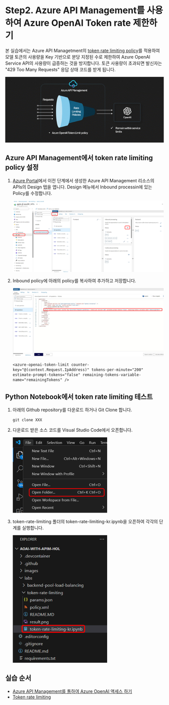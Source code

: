 # Step2. Azure API Management를 사용하여 Azure OpenAI Token rate 제한하기

본 실습에서는 Azure API Managetment의 [token rate limiting policy](https://learn.microsoft.com/en-us/azure/api-management/azure-openai-token-limit-policy)를 적용하여 모델 토큰의 사용량을 Key 기반으로 분당 지정된 수로 제한하여 Azure OpenAI Service API의 사용량이 급증하는 것을 방지합니다. 토큰 사용량이 초과되면 발신자는 "429 Too Many Requests" 응답 상태 코드를 받게 됩니다.

<img src="images/token-rate-limiting.gif" width="600"/>

## Azure API Management에서 token rate limiting policy 설정

1. [Azure Portal](https://portal.azure.com/)에서 이전 단계에서 생성한 Azure API Management 리소스의 APIs의 Design 탭을 엽니다. Design 메뉴에서 Inbound processin에 있는 Policy를 수정합니다.

    <img src="images/2-01.png" width="800"/>

2. Inbound policy에 아래의 policy를 복사하여 추가하고 저장합니다.

    <img src="images/2-02.png" width="800"/>

    ```
    <azure-openai-token-limit counter-key="@(context.Request.IpAddress)" tokens-per-minute="200" estimate-prompt-tokens="false" remaining-tokens-variable-name="remainingTokens" />
    ```
## Python Notebook에서 token rate limiting 테스트

1. 아래의 Github repository를 다운로드 하거나 Git Clone 합니다.

    ```
    git clone XXX
    ```

2. 다운로드 받은 소스 코드를 Visual Studio Code에서 오픈합니다.

    <img src="images/2-03.png" width="300"/>

3. token-rate-limiting 폴더의 token-rate-limiting-kr.ipynb을 오픈하여 각각의 단계를 실행합니다.

    <img src="images/2-04.png" width="300"/>

## 실습 순서

* [Azure API Management를 통하여 Azure OpenAI 액세스 하기](https://github.com/jeongaelee/ProjectMooModule3/blob/main/Step1.md)
* [Token rate limiting](https://github.com/jeongaelee/ProjectMooModule3/blob/main/Step2.md)